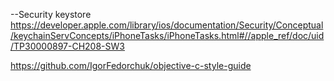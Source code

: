 --Security keystore
https://developer.apple.com/library/ios/documentation/Security/Conceptual/keychainServConcepts/iPhoneTasks/iPhoneTasks.html#//apple_ref/doc/uid/TP30000897-CH208-SW3

https://github.com/IgorFedorchuk/objective-c-style-guide